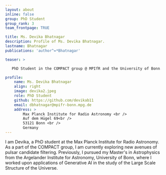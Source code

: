 ```yaml
---
layout: about
inline: false
group: PhD Student
group_rank: 3
team_frontpage: TRUE

title: Ms. Devika Bhatnagar
description: Profile of Ms. Devika Bhatnagar.
lastname: Bhatnagar
publications: 'author^=*Bhatnagar'

teaser: >

   PhD Student in the COMPACT group @ MPIfR and the University of Bonn.  Research interests: pulsar searching, pulsar timing, high performance computing, machine learning.

profile:
    name: Ms. Devika Bhatnagar
    align: right
    image: devika2.jpeg
    role: PhD Student
    github: https://github.com/devikab11
    email: dbhatnagar@mpifr-bonn.mpg.de 
    address: >
        Max Planck Institute for Radio Astronomy <br />
        Auf dem Hügel 69<br />
        53121 Bonn <br />
        Germany
---
```


I am Devika, a PhD student at the Max Planck Institute for Radio Astronomy. As a part of the COMPACT group, I am currently exploring new avenues of pulsar candidate filtering. Previously, I pursued my Master's in Astrophysics from the Argelander Institute for Astronomy, University of Bonn, where I worked upon applications of Generative AI in the study of the Large Scale Structure of the Universe.
